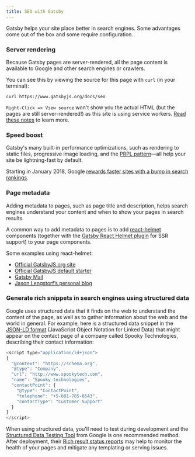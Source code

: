 ```yaml
---
title: SEO with Gatsby
---
```


Gatsby helps your site place better in search engines. Some advantages come out of the box and some require configuration.

### Server rendering

Because Gatsby pages are server-rendered, all the page content is available to Google and other search engines or crawlers.

You can see this by viewing the source for this page with `curl` (in your terminal):

```shell
curl https://www.gatsbyjs.org/docs/seo
```

`Right-Click => View source` won't show you the actual HTML (but the pages are still server-rendered!) as this site is using service workers. [Read these notes](https://github.com/gatsbyjs/gatsby/tree/master/packages/gatsby-plugin-offline#notes) to learn more.

### Speed boost

Gatsby's many built-in performance optimizations, such as rendering to static files, progressive image loading, and the [PRPL pattern](/docs/prpl-pattern/)—all help your site be lightning-fast by default.

Starting in January 2018, Google [rewards faster sites with a bump in search rankings](https://searchengineland.com/google-speed-update-page-speed-will-become-ranking-factor-mobile-search-289904).

### Page metadata

Adding metadata to pages, such as page title and description, helps search engines understand your content and when to show your pages in search results.

A common way to add metadata to pages is to add [react-helmet](https://github.com/nfl/react-helmet) components (together with the [Gatsby React Helmet plugin](/packages/gatsby-plugin-react-helmet) for SSR support) to your page components.

Some examples using react-helmet:

- [Official GatsbyJS.org site](https://github.com/gatsbyjs/gatsby/blob/87ad6e81b9bd78b25d089434600750f5903baaee/www/src/components/package-readme.js#L16-L25)
- [Official GatsbyJS default starter](https://github.com/gatsbyjs/gatsby/blob/776dc1d6fe8d5ce7b5ea6d884736bb3c76280975/starters/default/src/components/seo.js)
- [Gatsby Mail](https://github.com/DSchau/gatsby-mail/blob/89b467e5654619ffe3073133ef0ae48b4d7502e3/src/components/meta.js)
- [Jason Lengstorf’s personal blog](https://github.com/jlengstorf/gatsby-theme-jason-blog/blob/e6d25ca927afdc75c759e611d4ba6ba086452bb8/src/components/SEO/SEO.js)

### Generate rich snippets in search engines using structured data

Google uses structured data that it finds on the web to understand the content of the page, as well as to gather information about the web and the world in general.
For example, here is a structured data snippet in the [JSON-LD format](https://developers.google.com/search/docs/guides/intro-structured-data) (JavaScript Object Notation for Linked Data) that might appear on the contact page of a company called Spooky Technologies, describing their contact information:
```js
<script type="application/ld+json">
{
  "@context": "https://schema.org",
  "@type": "Company",
  "url": "http://www.spookytech.com",
  "name": "Spooky technologies",
  "contactPoint": {
    "@type": "ContactPoint",
    "telephone": "+5-601-785-8543",
    "contactType": "Customer Support"
  }
}
</script>
```
 When using structured data, you'll need to test during development and the [Structured Data Testing Tool](https://search.google.com/structured-data/testing-tool) from Google is one recommended method. After deployment, their [Rich result status reports](https://support.google.com/webmasters/answer/7552505?hl=en) may help to monitor the health of your pages and mitigate any templating or serving issues.
